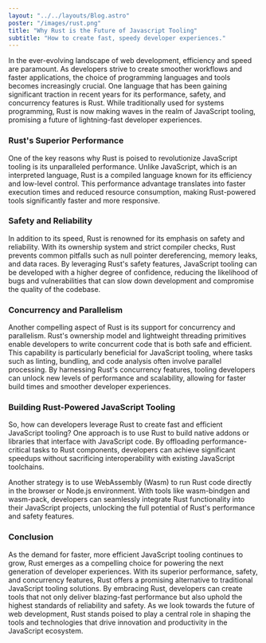 ```yaml
---
layout: "../../layouts/Blog.astro"
poster: "/images/rust.png"
title: "Why Rust is the Future of Javascript Tooling"
subtitle: "How to create fast, speedy developer experiences."
---
```


In the ever-evolving landscape of web development, efficiency and speed are paramount. As developers strive to create smoother workflows and faster applications, the choice of programming languages and tools becomes increasingly crucial. One language that has been gaining significant traction in recent years for its performance, safety, and concurrency features is Rust. While traditionally used for systems programming, Rust is now making waves in the realm of JavaScript tooling, promising a future of lightning-fast developer experiences.

### Rust's Superior Performance

One of the key reasons why Rust is poised to revolutionize JavaScript tooling is its unparalleled performance. Unlike JavaScript, which is an interpreted language, Rust is a compiled language known for its efficiency and low-level control. This performance advantage translates into faster execution times and reduced resource consumption, making Rust-powered tools significantly faster and more responsive.

### Safety and Reliability

In addition to its speed, Rust is renowned for its emphasis on safety and reliability. With its ownership system and strict compiler checks, Rust prevents common pitfalls such as null pointer dereferencing, memory leaks, and data races. By leveraging Rust's safety features, JavaScript tooling can be developed with a higher degree of confidence, reducing the likelihood of bugs and vulnerabilities that can slow down development and compromise the quality of the codebase.

### Concurrency and Parallelism

Another compelling aspect of Rust is its support for concurrency and parallelism. Rust's ownership model and lightweight threading primitives enable developers to write concurrent code that is both safe and efficient. This capability is particularly beneficial for JavaScript tooling, where tasks such as linting, bundling, and code analysis often involve parallel processing. By harnessing Rust's concurrency features, tooling developers can unlock new levels of performance and scalability, allowing for faster build times and smoother developer experiences.

### Building Rust-Powered JavaScript Tooling

So, how can developers leverage Rust to create fast and efficient JavaScript tooling? One approach is to use Rust to build native addons or libraries that interface with JavaScript code. By offloading performance-critical tasks to Rust components, developers can achieve significant speedups without sacrificing interoperability with existing JavaScript toolchains.

Another strategy is to use WebAssembly (Wasm) to run Rust code directly in the browser or Node.js environment. With tools like wasm-bindgen and wasm-pack, developers can seamlessly integrate Rust functionality into their JavaScript projects, unlocking the full potential of Rust's performance and safety features.

### Conclusion

As the demand for faster, more efficient JavaScript tooling continues to grow, Rust emerges as a compelling choice for powering the next generation of developer experiences. With its superior performance, safety, and concurrency features, Rust offers a promising alternative to traditional JavaScript tooling solutions. By embracing Rust, developers can create tools that not only deliver blazing-fast performance but also uphold the highest standards of reliability and safety. As we look towards the future of web development, Rust stands poised to play a central role in shaping the tools and technologies that drive innovation and productivity in the JavaScript ecosystem.

